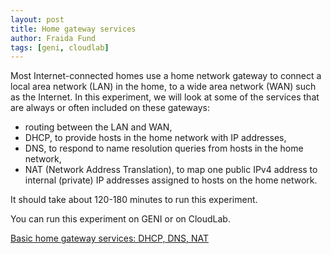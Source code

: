 ```yaml
---
layout: post
title: Home gateway services
author: Fraida Fund
tags: [geni, cloudlab]
---
```



Most Internet-connected homes use a home network gateway to connect a local area network (LAN) in the home, to a wide area network (WAN) such as the Internet. In this experiment, we will look at some of the services that are always or often included on these gateways:

* routing between the LAN and WAN,
* DHCP, to provide hosts in the home network with IP addresses,
* DNS, to respond to name resolution queries from hosts in the home network,
* NAT (Network Address Translation), to map one public IPv4 address to internal (private) IP addresses assigned to hosts on the home network.

It should take about 120-180 minutes to run this experiment.

You can run this experiment on GENI or on CloudLab. 

[Basic home gateway services: DHCP, DNS, NAT](https://witestlab.poly.edu/blog/basic-home-gateway-services-dhcp-dns-nat/)


